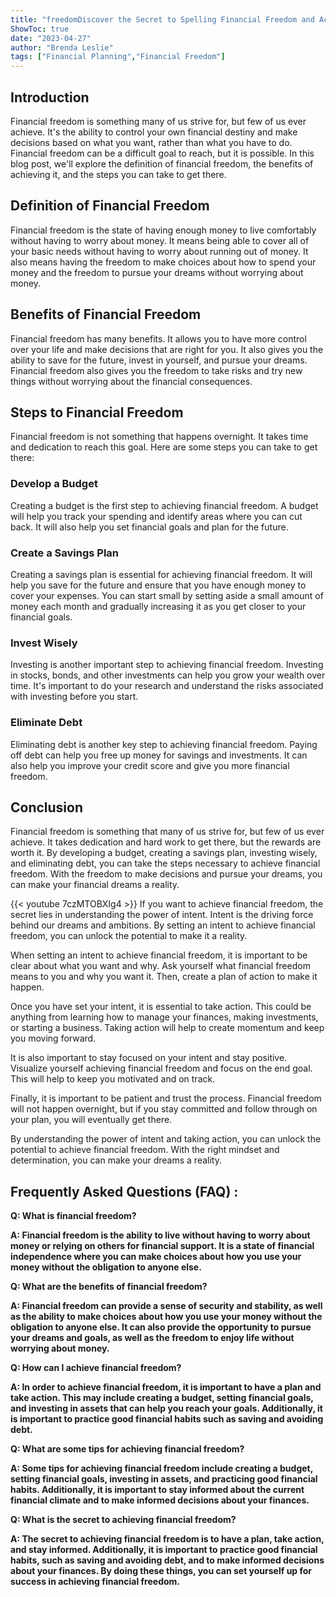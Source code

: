 ```yaml
---
title: "freedomDiscover the Secret to Spelling Financial Freedom and Achieve Your Dreams!"
ShowToc: true 
date: "2023-04-27"
author: "Brenda Leslie" 
tags: ["Financial Planning","Financial Freedom"]
---
```

## Introduction

Financial freedom is something many of us strive for, but few of us ever achieve. It's the ability to control your own financial destiny and make decisions based on what you want, rather than what you have to do. Financial freedom can be a difficult goal to reach, but it is possible. In this blog post, we'll explore the definition of financial freedom, the benefits of achieving it, and the steps you can take to get there.

## Definition of Financial Freedom

Financial freedom is the state of having enough money to live comfortably without having to worry about money. It means being able to cover all of your basic needs without having to worry about running out of money. It also means having the freedom to make choices about how to spend your money and the freedom to pursue your dreams without worrying about money.

## Benefits of Financial Freedom

Financial freedom has many benefits. It allows you to have more control over your life and make decisions that are right for you. It also gives you the ability to save for the future, invest in yourself, and pursue your dreams. Financial freedom also gives you the freedom to take risks and try new things without worrying about the financial consequences.

## Steps to Financial Freedom

Financial freedom is not something that happens overnight. It takes time and dedication to reach this goal. Here are some steps you can take to get there:

### Develop a Budget

Creating a budget is the first step to achieving financial freedom. A budget will help you track your spending and identify areas where you can cut back. It will also help you set financial goals and plan for the future.

### Create a Savings Plan

Creating a savings plan is essential for achieving financial freedom. It will help you save for the future and ensure that you have enough money to cover your expenses. You can start small by setting aside a small amount of money each month and gradually increasing it as you get closer to your financial goals.

### Invest Wisely

Investing is another important step to achieving financial freedom. Investing in stocks, bonds, and other investments can help you grow your wealth over time. It's important to do your research and understand the risks associated with investing before you start.

### Eliminate Debt

Eliminating debt is another key step to achieving financial freedom. Paying off debt can help you free up money for savings and investments. It can also help you improve your credit score and give you more financial freedom.

## Conclusion

Financial freedom is something that many of us strive for, but few of us ever achieve. It takes dedication and hard work to get there, but the rewards are worth it. By developing a budget, creating a savings plan, investing wisely, and eliminating debt, you can take the steps necessary to achieve financial freedom. With the freedom to make decisions and pursue your dreams, you can make your financial dreams a reality.

{{< youtube 7czMTOBXIg4 >}} 
If you want to achieve financial freedom, the secret lies in understanding the power of intent. Intent is the driving force behind our dreams and ambitions. By setting an intent to achieve financial freedom, you can unlock the potential to make it a reality.

When setting an intent to achieve financial freedom, it is important to be clear about what you want and why. Ask yourself what financial freedom means to you and why you want it. Then, create a plan of action to make it happen.

Once you have set your intent, it is essential to take action. This could be anything from learning how to manage your finances, making investments, or starting a business. Taking action will help to create momentum and keep you moving forward.

It is also important to stay focused on your intent and stay positive. Visualize yourself achieving financial freedom and focus on the end goal. This will help to keep you motivated and on track.

Finally, it is important to be patient and trust the process. Financial freedom will not happen overnight, but if you stay committed and follow through on your plan, you will eventually get there.

By understanding the power of intent and taking action, you can unlock the potential to achieve financial freedom. With the right mindset and determination, you can make your dreams a reality.

## Frequently Asked Questions (FAQ) :
**Q: What is financial freedom?**

**A: Financial freedom is the ability to live without having to worry about money or relying on others for financial support. It is a state of financial independence where you can make choices about how you use your money without the obligation to anyone else.**

**Q: What are the benefits of financial freedom?**

**A: Financial freedom can provide a sense of security and stability, as well as the ability to make choices about how you use your money without the obligation to anyone else. It can also provide the opportunity to pursue your dreams and goals, as well as the freedom to enjoy life without worrying about money.**

**Q: How can I achieve financial freedom?**

**A: In order to achieve financial freedom, it is important to have a plan and take action. This may include creating a budget, setting financial goals, and investing in assets that can help you reach your goals. Additionally, it is important to practice good financial habits such as saving and avoiding debt.**

**Q: What are some tips for achieving financial freedom?**

**A: Some tips for achieving financial freedom include creating a budget, setting financial goals, investing in assets, and practicing good financial habits. Additionally, it is important to stay informed about the current financial climate and to make informed decisions about your finances.**

**Q: What is the secret to achieving financial freedom?**

**A: The secret to achieving financial freedom is to have a plan, take action, and stay informed. Additionally, it is important to practice good financial habits, such as saving and avoiding debt, and to make informed decisions about your finances. By doing these things, you can set yourself up for success in achieving financial freedom.**





